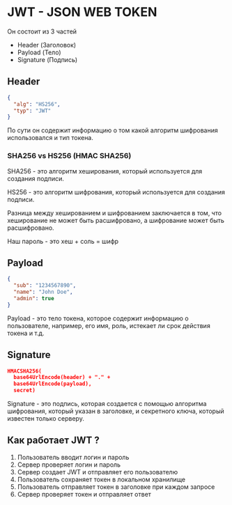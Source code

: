 # JWT - JSON WEB TOKEN 

Он состоит из 3 частей 
- Header (Заголовок) 
- Payload (Тело)
- Signature (Подпись)


## Header

```json
{
  "alg": "HS256",
  "typ": "JWT"
}
```

По сути он содержит информацию о том какой алгоритм шифрования использовался и тип токена.

### SHA256 vs HS256 (HMAC SHA256)

SHA256 - это алгоритм хеширования, который используется для создания подписи.

HS256 - это алгоритм шифрования, который используется для создания подписи.

Разница между хешированием и шифрованием заключается в том, что хеширование не может быть расшифровано, а шифрование может быть расшифровано.

Наш пароль - это хеш + соль = шифр

## Payload

```json
{
  "sub": "1234567890",
  "name": "John Doe",
  "admin": true
}
```

Payload - это тело токена, которое содержит информацию о пользователе, например, его имя, роль, истекает ли срок действия токена и т.д.


## Signature

```json
HMACSHA256(
  base64UrlEncode(header) + "." +
  base64UrlEncode(payload),
  secret)
```

Signature - это подпись, которая создается с помощью алгоритма шифрования, который указан в заголовке, и секретного ключа, который известен только серверу.


## Как работает JWT ? 

1. Пользователь вводит логин и пароль
2. Сервер проверяет логин и пароль
3. Сервер создает JWT и отправляет его пользователю
4. Пользователь сохраняет токен в локальном хранилище
5. Пользователь отправляет токен в заголовке при каждом запросе
6. Сервер проверяет токен и отправляет ответ

